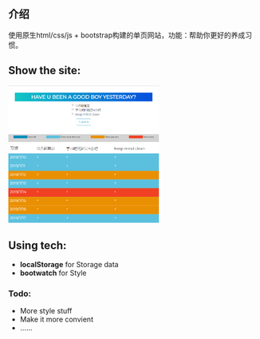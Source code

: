 ## 介绍
使用原生html/css/js + bootstrap构建的单页网站，功能：帮助你更好的养成习惯。
## Show the site:
<img src="./images/page.png" width="60%"  />

## Using tech:
- **localStorage** for Storage data
- **bootwatch** for Style

### Todo:
- More style stuff
- Make it more convient
- ......
